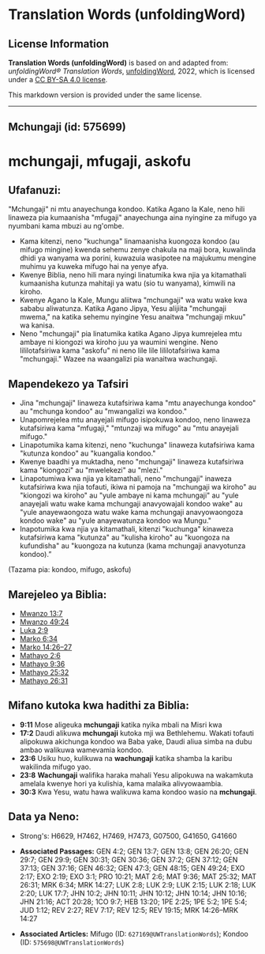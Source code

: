 # Translation Words (unfoldingWord)

## License Information

**Translation Words (unfoldingWord)** is based on and adapted from: _unfoldingWord® Translation Words_, [unfoldingWord](https://unfoldingword.org/utw), 2022, which is licensed under a [CC BY-SA 4.0 license](https://creativecommons.org/licenses/by-sa/4.0/legalcode.en).

This markdown version is provided under the same license.



--------------------------------

## Mchungaji (id: 575699)

mchungaji, mfugaji, askofu
==========================

Ufafanuzi:
----------

"Mchungaji" ni mtu anayechunga kondoo. Katika Agano la Kale, neno hili linaweza pia kumaanisha "mfugaji" anayechunga aina nyingine za mifugo ya nyumbani kama mbuzi au ng'ombe.

* Kama kitenzi, neno "kuchunga" linamaanisha kuongoza kondoo (au mifugo mingine) kwenda sehemu zenye chakula na maji bora, kuwalinda dhidi ya wanyama wa porini, kuwazuia wasipotee na majukumu mengine muhimu ya kuweka mifugo hai na yenye afya.
* Kwenye Biblia, neno hili mara nyingi linatumika kwa njia ya kitamathali kumaanisha kutunza mahitaji ya watu (sio tu wanyama), kimwili na kiroho.
* Kwenye Agano la Kale, Mungu aliitwa "mchungaji" wa watu wake kwa sababu aliwatunza. Katika Agano Jipya, Yesu alijiita "mchungaji mwema," na katika sehemu nyingine Yesu anaitwa "mchungaji mkuu" wa kanisa.
* Neno "mchungaji" pia linatumika katika Agano Jipya kumrejelea mtu ambaye ni kiongozi wa kiroho juu ya waumini wengine. Neno lililotafsiriwa kama "askofu" ni neno lile lile lililotafsiriwa kama "mchungaji." Wazee na waangalizi pia wanaitwa wachungaji.

Mapendekezo ya Tafsiri
----------------------

* Jina "mchungaji" linaweza kutafsiriwa kama "mtu anayechunga kondoo" au "mchunga kondoo" au "mwangalizi wa kondoo."
* Unapomrejelea mtu anayejali mifugo isipokuwa kondoo, neno linaweza kutafsiriwa kama "mfugaji," "mtunzaji wa mifugo" au "mtu anayejali mifugo."
* Linapotumika kama kitenzi, neno "kuchunga" linaweza kutafsiriwa kama "kutunza kondoo" au "kuangalia kondoo."
* Kwenye baadhi ya muktadha, neno "mchungaji" linaweza kutafsiriwa kama "kiongozi" au "mwelekezi" au "mlezi."
* Linapotumiwa kwa njia ya kitamathali, neno "mchungaji" inaweza kutafsiriwa kwa njia tofauti, ikiwa ni pamoja na "mchungaji wa kiroho" au "kiongozi wa kiroho" au "yule ambaye ni kama mchungaji" au "yule anayejali watu wake kama mchungaji anavyowajali kondoo wake" au "yule anayewaongoza watu wake kama mchungaji anavyowaongoza kondoo wake" au "yule anayewatunza kondoo wa Mungu."
* Inapotumika kwa njia ya kitamathali, kitenzi "kuchunga" kinaweza kutafsiriwa kama "kutunza" au "kulisha kiroho" au "kuongoza na kufundisha" au "kuongoza na kutunza (kama mchungaji anavyotunza kondoo).”

(Tazama pia: kondoo, mifugo, askofu)

Marejeleo ya Biblia:
--------------------

* [Mwanzo 13:7](https://ref.ly/Gen13:7)
* [Mwanzo 49:24](https://ref.ly/Gen49:24)
* [Luka 2:9](https://ref.ly/Luke2:9)
* [Marko 6:34](https://ref.ly/Mark6:34)
* [Marko 14:26–27](https://ref.ly/Mark14:26-Mark14:27)
* [Mathayo 2:6](https://ref.ly/Matt2:6)
* [Mathayo 9:36](https://ref.ly/Matt9:36)
* [Mathayo 25:32](https://ref.ly/Matt25:32)
* [Mathayo 26:31](https://ref.ly/Matt26:31)

Mifano kutoka kwa hadithi za Biblia:
------------------------------------

* **9:11** Mose aligeuka **mchungaji** katika nyika mbali na Misri kwa
* **17:2** Daudi alikuwa **mchungaji** kutoka mji wa Bethlehemu. Wakati tofauti alipokuwa akichunga kondoo wa Baba yake, Daudi aliua simba na dubu ambao walikuwa wamevamia kondoo.
* **23:6** Usiku huo, kulikuwa na **wachungaji** katika shamba la karibu wakilinda mifugo yao.
* **23:8** **Wachungaji** walifika haraka mahali Yesu alipokuwa na wakamkuta amelala kwenye hori ya kulishia, kama malaika alivyowaambia.
* **30:3** Kwa Yesu, watu hawa walikuwa kama kondoo wasio na **mchungaji**.

Data ya Neno:
-------------

* Strong's: H6629, H7462, H7469, H7473, G07500, G41650, G41660

* **Associated Passages:** GEN 4:2; GEN 13:7; GEN 13:8; GEN 26:20; GEN 29:7; GEN 29:9; GEN 30:31; GEN 30:36; GEN 37:2; GEN 37:12; GEN 37:13; GEN 37:16; GEN 46:32; GEN 47:3; GEN 48:15; GEN 49:24; EXO 2:17; EXO 2:19; EXO 3:1; PRO 10:21; MAT 2:6; MAT 9:36; MAT 25:32; MAT 26:31; MRK 6:34; MRK 14:27; LUK 2:8; LUK 2:9; LUK 2:15; LUK 2:18; LUK 2:20; LUK 17:7; JHN 10:2; JHN 10:11; JHN 10:12; JHN 10:14; JHN 10:16; JHN 21:16; ACT 20:28; 1CO 9:7; HEB 13:20; 1PE 2:25; 1PE 5:2; 1PE 5:4; JUD 1:12; REV 2:27; REV 7:17; REV 12:5; REV 19:15; MRK 14:26–MRK 14:27
* **Associated Articles:** Mifugo (ID: `627169@UWTranslationWords`); Kondoo (ID: `575698@UWTranslationWords`)

